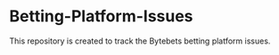 # Betting-Platform-Issues
This repository is created to track the Bytebets betting platform issues.
